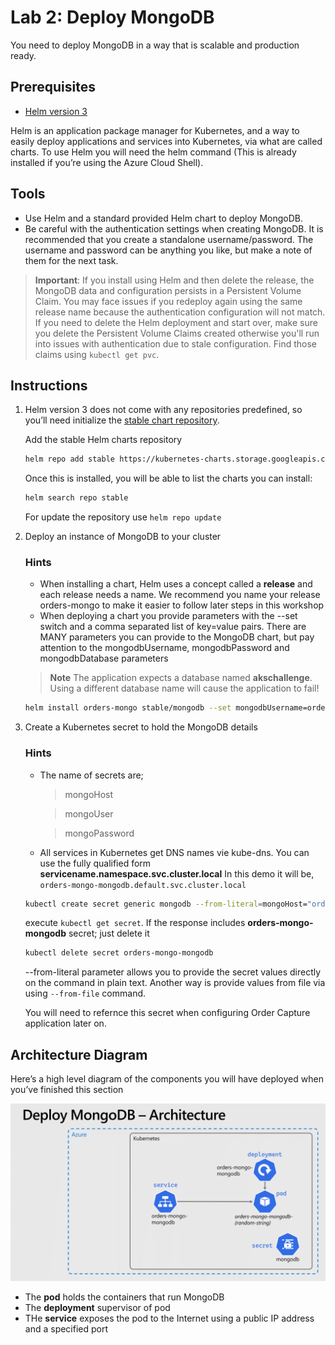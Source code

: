 Lab 2: Deploy MongoDB
==
You need to deploy MongoDB in a way that is scalable and production ready.

## Prerequisites

- [Helm version 3](https://helm.sh/blog/helm-3-released/)

Helm is an application package manager for Kubernetes, and a way to easily deploy applications and services into Kubernetes, via what are called charts. To use Helm you will need the helm command (This is already installed if you’re using the Azure Cloud Shell).

## Tools
* Use Helm and a standard provided Helm chart to deploy MongoDB.
* Be careful with the authentication settings when creating MongoDB. It is recommended that you create a standalone username/password. The username and password can be anything you like, but make a note of them for the next task.

> **Important**: If you install using Helm and then delete the release, the MongoDB data and configuration persists in a Persistent Volume Claim. You may face issues if you redeploy again using the same release name because the authentication configuration will not match. If you need to delete the Helm deployment and start over, make sure you delete the Persistent Volume Claims created otherwise you'll run into issues with authentication due to stale configuration. Find those claims using `kubectl get pvc`.

## Instructions

1. Helm version 3 does not come with any repositories predefined, so you’ll need initialize the [stable chart repository](https://v3.helm.sh/docs/intro/quickstart/#initialize-a-helm-chart-repository).

    Add the stable Helm charts repository 

    ```bash
    helm repo add stable https://kubernetes-charts.storage.googleapis.com/
    ```

    Once this is installed, you will be able to list the charts you can install:
    ```bash
    helm search repo stable
    ````

    For update the repository use `helm repo update`

2. Deploy an instance of MongoDB to your cluster

    ### Hints
    * When installing a chart, Helm uses a concept called a **release** and each release needs a name. We recommend you name your release orders-mongo to make it easier to follow later steps in this workshop
    * When deploying a chart you provide parameters with the --set switch and a comma separated list of key=value pairs. There are MANY parameters you can provide to the MongoDB chart, but pay attention to the mongodbUsername, mongodbPassword and mongodbDatabase parameters

    > **Note** The application expects a database named **akschallenge**. Using a different database name will cause the application to fail!

    ```bash
    helm install orders-mongo stable/mongodb --set mongodbUsername=orders-user,mongodbPassword=orders-password,mongodbDatabase=akschallenge
    ```
3. Create a Kubernetes secret to hold the MongoDB details

    ### Hints
    * The name of secrets are;
        > mongoHost

        > mongoUser
        
        > mongoPassword
    * All services in Kubernetes get DNS names vie kube-dns. You can use the fully qualified form **servicename.namespace.svc.cluster.local** In this demo it will be, `orders-mongo-mongodb.default.svc.cluster.local`

    ```bash
    kubectl create secret generic mongodb --from-literal=mongoHost="orders-mongo-mongodb.default.svc.cluster.local" --from-literal=mongoUser="orders-user" --from-literal=mongoPassword="orders-password"
    ```

    execute `kubectl get secret`. If the response includes **orders-mongo-mongodb** secret; just delete it

    ```bash
    kubectl delete secret orders-mongo-mongodb
    ```

    --from-literal parameter allows you to provide the secret values directly on the command in plain text. Another way is provide values from file via using `--from-file` command.

    You will need to refernce this secret when configuring Order Capture application later on.

## Architecture Diagram
Here’s a high level diagram of the components you will have deployed when you’ve finished this section

![Architecture Diagram](/labs/deploy-mongodb/img/mongo.png "Architecture Diagram")

* The **pod** holds the containers that run MongoDB
* The **deployment** supervisor of pod
* THe **service** exposes the pod to the Internet using a public IP address and a specified port